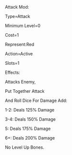 Attack Mod:

Type=Attack

Minimum Level=0

Cost=1

Represent:Red

Action=Active

Slots=1

Effects:

Attacks Enemy, 

Put Together Attack

And Roll Dice For Damage Add:

1-2: Deals 125% Damage

3-4: Deals 150% Damage

5: Deals 175% Damage

6+: Deals 200% Damage


No Level Up Bones.
